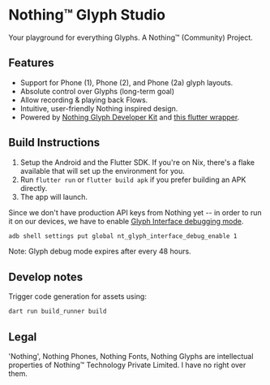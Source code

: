 # Nothing™ Glyph Studio

Your playground for everything Glyphs. A Nothing™ (Community) Project.

## Features

- Support for Phone (1), Phone (2), and Phone (2a) glyph layouts.
- Absolute control over Glyphs (long-term goal)
- Allow recording & playing back Flows.
- Intuitive, user-friendly Nothing inspired design.
- Powered by [Nothing Glyph Developer Kit](https://github.com/Nothing-Developer-Programme/Glyph-Developer-Kit) and [this flutter wrapper](https://github.com/JayKay135/flutter-nothing-glyph-interface).

## Build Instructions

1. Setup the Android and the Flutter SDK. If you're on Nix, there's a flake available that will set up the environment for you.
2. Run `flutter run` or `flutter build apk` if you prefer building an APK directly.
3. The app will launch.

Since we don't have production API keys from Nothing yet -- in order to run it on our devices, we have to enable [Glyph Interface debugging mode](https://github.com/Nothing-Developer-Programme/Glyph-Developer-Kit?tab=readme-ov-file#setup-instructions).

``` sh
adb shell settings put global nt_glyph_interface_debug_enable 1
```

Note: Glyph debug mode expires after every 48 hours. 

## Develop notes

Trigger code generation for assets using:

``` sh
dart run build_runner build
```


## Legal

'Nothing', Nothing Phones, Nothing Fonts, Nothing Glyphs are intellectual properties of Nothing™ Technology Private Limited. I have no right over them.
